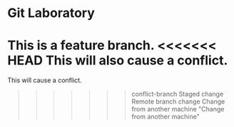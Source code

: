 # Git Laboratory
This is a feature branch.
<<<<<<< HEAD
This will also cause a conflict.
=======
This will cause a conflict.
>>>>>>> conflict-branch
Staged change
Remote branch change
C h a n g e   f r o m   a n o t h e r   m a c h i n e  
 "Change from another machine" 

